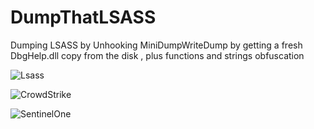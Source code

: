 # DumpThatLSASS
Dumping LSASS by Unhooking MiniDumpWriteDump  by getting a fresh DbgHelp.dll copy from the disk , plus functions and strings obfuscation


![Lsass](https://user-images.githubusercontent.com/110354855/192121039-8832ff4e-4d42-4015-a5c6-2b46bfbd7226.png)

![CrowdStrike](https://user-images.githubusercontent.com/110354855/192143266-3d00c3de-a288-47c2-9cac-0daa7f957309.png)


![SentinelOne](https://user-images.githubusercontent.com/110354855/192143287-7551a502-174c-4053-8a71-a227f94cdeba.png)
